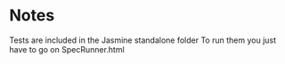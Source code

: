 # Notes
Tests are included in the Jasmine standalone folder
To run them you just have to go on SpecRunner.html
